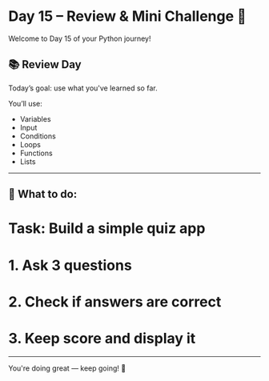 # Day 15 – Review & Mini Challenge 🧠

Welcome to Day 15 of your Python journey!

## 📚 Review Day

Today’s goal: use what you've learned so far.

You’ll use:
- Variables
- Input
- Conditions
- Loops
- Functions
- Lists


---

## 🧠 What to do:

# Task: Build a simple quiz app

# 1. Ask 3 questions
# 2. Check if answers are correct
# 3. Keep score and display it


---

You're doing great — keep going! 🚀